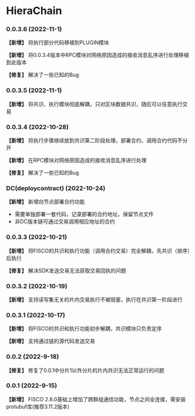 # HieraChain

### 0.0.3.6 (2022-11-1)

**【新增】** 将执行部分代码移植到PLUGIN模块

**【新增】** 将0.0.3.4版本中RPC模块对网络原因造成的接收消息乱序进行处理移植到此版本

**【修复】** 解决了一些已知的Bug


### 0.0.3.5 (2022-11-1)
**【新增】** 将共识、执行模块彻底解耦，只对区块数据共识，随后可以任意执行交易

### 0.0.3.4 (2022-10-28)
**【新增】** 将执行步骤继续放到共识第二阶段处理，部署合约、调用合约代码不分开

**【新增】** 在RPC模块对网络原因造成的接收消息乱序进行处理

**【修复】** 解决了一些已知的Bug

### DC(deploycontract) (2022-10-24)

**【新增】** 新增向节点部署合约功能
- 需要单独部署一套代码，记录部署的合约地址，保留节点文件
- 非DC版本链可通过交易调用相应地址的合约

### 0.0.3.3 (2022-10-21)
**【新增】** 将FISCO的共识和执行功能（调用合约交易）完全解耦，先共识（排序）后执行

**【修复】** 解决SDK发送交易无法获取交易回执的问题

### 0.0.3.2 (2022-10-19)
**【新增】** 支持读写集无关的片内交易执行不被阻塞，执行在共识第一阶段进行

### 0.0.3.1 (2022-10-17)

**【新增】** 将FISCO的共识和执行功能初步解耦，共识模块只负责定序

**【新增】** 支持通过链的源代码发送交易

### 0.0.2 (2022-9-18)

**【修复】** 修复了0.0.1中分片1以外分片的片内共识无法正常运行的问题

### 0.0.1 (2022-9-15)

**【新增】** FISCO 2.8.0基础上增加了跨群组通信功能，节点之间全连接，需安装protubuf库(推荐3.11.2版本)
